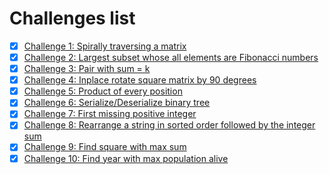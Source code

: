 # Challenges list

- [x] [Challenge 1: Spirally traversing a matrix](challenge-1/README.md)
- [x] [Challenge 2: Largest subset whose all elements are Fibonacci numbers](challenge-2/README.md)
- [x] [Challenge 3: Pair with sum = k](challenge-3/README.md)
- [x] [Challenge 4: Inplace rotate square matrix by 90 degrees](challenge-4/README.md)
- [x] [Challenge 5: Product of every position](challenge-5/README.md)
- [x] [Challenge 6: Serialize/Deserialize binary tree](challenge-6/README.md)
- [x] [Challenge 7: First missing positive integer](challenge-7/README.md)
- [x] [Challenge 8: Rearrange a string in sorted order followed by the integer sum](challenge-8/README.md)
- [x] [Challenge 9: Find square with max sum](challenge-9/README.md)
- [x] [Challenge 10: Find year with max population alive](challenge-10/README.md)
